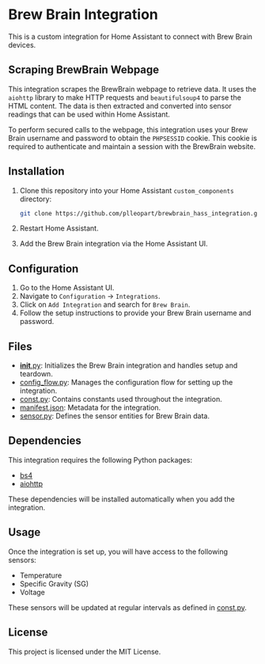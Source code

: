 # Brew Brain Integration

This is a custom integration for Home Assistant to connect with Brew Brain devices.

## Scraping BrewBrain Webpage

This integration scrapes the BrewBrain webpage to retrieve data. It uses the `aiohttp` library to make HTTP requests and `beautifulsoup4` to parse the HTML content. The data is then extracted and converted into sensor readings that can be used within Home Assistant.


To perform secured calls to the webpage, this integration uses your Brew Brain username and password to obtain the `PHPSESSID` cookie. This cookie is required to authenticate and maintain a session with the BrewBrain website.

## Installation

1. Clone this repository into your Home Assistant `custom_components` directory:
    ```sh
    git clone https://github.com/plleopart/brewbrain_hass_integration.git custom_components/brewbrain
    ```

2. Restart Home Assistant.

3. Add the Brew Brain integration via the Home Assistant UI.

## Configuration

1. Go to the Home Assistant UI.
2. Navigate to `Configuration` -> `Integrations`.
3. Click on `Add Integration` and search for `Brew Brain`.
4. Follow the setup instructions to provide your Brew Brain username and password.

## Files

- [__init__.py](): Initializes the Brew Brain integration and handles setup and teardown.
- [config_flow.py](): Manages the configuration flow for setting up the integration.
- [const.py](): Contains constants used throughout the integration.
- [manifest.json](): Metadata for the integration.
- [sensor.py](): Defines the sensor entities for Brew Brain data.

## Dependencies

This integration requires the following Python packages:
- [bs4](https://pypi.org/project/beautifulsoup4)
- [aiohttp](https://docs.aiohttp.org/en/stable/)

These dependencies will be installed automatically when you add the integration.

## Usage

Once the integration is set up, you will have access to the following sensors:
- Temperature
- Specific Gravity (SG)
- Voltage

These sensors will be updated at regular intervals as defined in [const.py]().

## License

This project is licensed under the MIT License.
